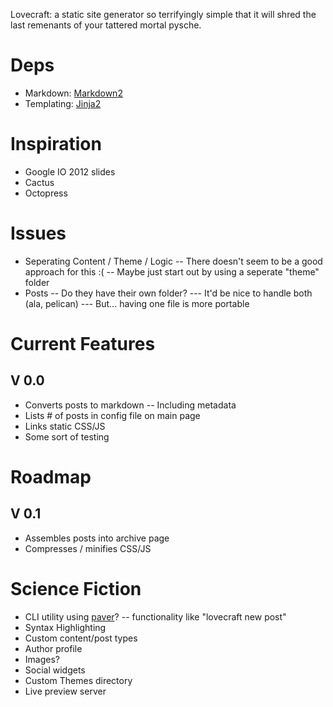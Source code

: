 Lovecraft: a static site generator so terrifyingly simple that it will shred the last remenants of your tattered mortal pysche.

# Deps

- Markdown: [Markdown2](https://github.com/trentm/python-markdown2)
- Templating: [Jinja2](http://jinja.pocoo.org/docs/)

# Inspiration

- Google IO 2012 slides
- Cactus
- Octopress

# Issues
- Seperating Content / Theme / Logic
-- There doesn't seem to be a good approach for this :(
-- Maybe just start out by using a seperate "theme" folder
- Posts
-- Do they have their own folder?
--- It'd be nice to handle both (ala, pelican)
--- But... having one file is more portable

# Current Features

## V 0.0
- Converts posts to markdown
-- Including metadata
- Lists # of posts in config file on main page
- Links static CSS/JS
- Some sort of testing

# Roadmap

## V 0.1
- Assembles posts into archive page
- Compresses / minifies CSS/JS

# Science Fiction
- CLI utility using [paver](http://paver.github.io/paver/)?
-- functionality like "lovecraft new post"
- Syntax Highlighting
- Custom content/post types
- Author profile
- Images?
- Social widgets
- Custom Themes directory
- Live preview server
